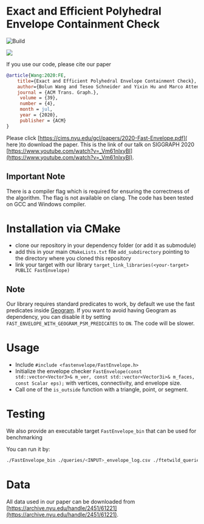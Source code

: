 # Exact and Efficient Polyhedral Envelope Containment Check

![Build](https://github.com/wangbolun300/fast-envelope/workflows/Build/badge.svg)

![](bunny.jpg)

If you use our code, please cite our paper
```bibtex
@article{Wang:2020:FE,
    title={Exact and Efficient Polyhedral Envelope Containment Check},
    author={Bolun Wang and Teseo Schneider and Yixin Hu and Marco Attene and Daniele Panozzo},
    journal = {ACM Trans. Graph.},
     volume = {39},
     number = {4},
     month = jul,
     year = {2020},
     publisher = {ACM}
}
```
Please click [https://cims.nyu.edu/gcl/papers/2020-Fast-Envelope.pdf]( here )to download the paper.
This is the link of our talk on SIGGRAPH 2020 [https://www.youtube.com/watch?v=_Vm61nlxyBI](https://www.youtube.com/watch?v=_Vm61nlxyBI).

## Important Note
There is a compiler flag which is required for ensuring the correctness of the algorithm.
The flag is not available on clang. The code has been tested on GCC and Windows compiler.


# Installation via CMake
 - clone our repository in your dependency folder (or add it as submodule)
 - add this in your main `CMakeLists.txt` file `add_subdirectory` pointing to the directory where you cloned this repository
 - link your target with our library `target_link_libraries(<your-target> PUBLIC FastEnvelope)`

 ## Note
 Our library requires standard predicates to work, by default we use the fast predicates inside [Geogram](http://alice.loria.fr/software/geogram/doc/html/index.html). If you want to avoid having Geogram as dependency, you can disable it by setting `FAST_ENVELOPE_WITH_GEOGRAM_PSM_PREDICATES` to `ON`. The code will be slower.

 # Usage
  - Include `#include <fastenvelope/FastEnvelope.h>`
  - Initialize the envelope checker `FastEnvelope(const std::vector<Vector3>& m_ver, const std::vector<Vector3i>& m_faces, const Scalar eps);` with vertices, connectivity, and envelope size.
  - Call one of the `is_outside` function with a triangle, point, or segment.


 # Testing
 We also provide an executable target `FastEnvelope_bin` that can be used for benchmarking

 You can run it by:
```bash
./FastEnvelope_bin ./queries/<INPUT>_envelope_log.csv ./ftetwild_queries/<INPUT> <OUTPUT> 1e-3 1 ours
```

# Data
All data used in our paper can be downloaded from [https://archive.nyu.edu/handle/2451/61221](https://archive.nyu.edu/handle/2451/61221).
